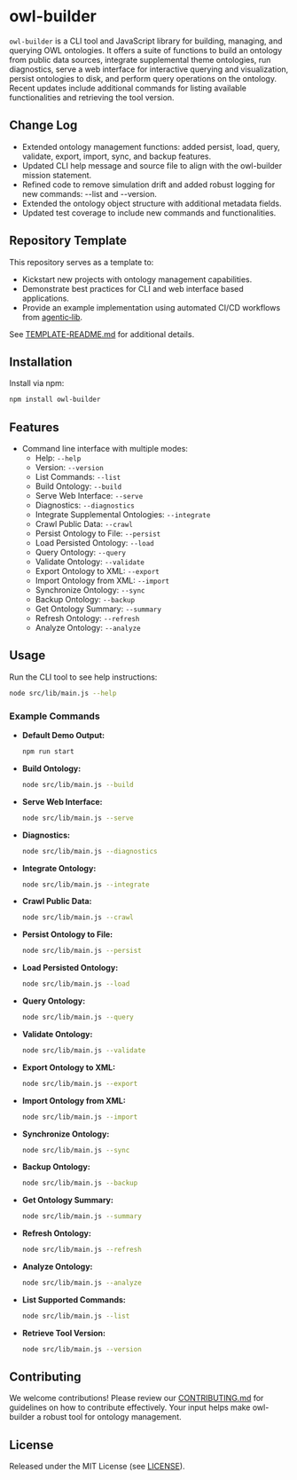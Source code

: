 # owl-builder

`owl-builder` is a CLI tool and JavaScript library for building, managing, and querying OWL ontologies. It offers a suite of functions to build an ontology from public data sources, integrate supplemental theme ontologies, run diagnostics, serve a web interface for interactive querying and visualization, persist ontologies to disk, and perform query operations on the ontology. Recent updates include additional commands for listing available functionalities and retrieving the tool version.

## Change Log
- Extended ontology management functions: added persist, load, query, validate, export, import, sync, and backup features.
- Updated CLI help message and source file to align with the owl-builder mission statement.
- Refined code to remove simulation drift and added robust logging for new commands: --list and --version.
- Extended the ontology object structure with additional metadata fields.
- Updated test coverage to include new commands and functionalities.

## Repository Template

This repository serves as a template to:

* Kickstart new projects with ontology management capabilities.
* Demonstrate best practices for CLI and web interface based applications.
* Provide an example implementation using automated CI/CD workflows from [agentic‑lib](https://github.com/xn-intenton-z2a/agentic-lib).

See [TEMPLATE-README.md](./TEMPLATE-README.md) for additional details.

## Installation

Install via npm:

```bash
npm install owl-builder
```

## Features

- Command line interface with multiple modes:
  - Help: `--help`
  - Version: `--version`
  - List Commands: `--list`
  - Build Ontology: `--build`
  - Serve Web Interface: `--serve`
  - Diagnostics: `--diagnostics`
  - Integrate Supplemental Ontologies: `--integrate`
  - Crawl Public Data: `--crawl`
  - Persist Ontology to File: `--persist`
  - Load Persisted Ontology: `--load`
  - Query Ontology: `--query`
  - Validate Ontology: `--validate`
  - Export Ontology to XML: `--export`
  - Import Ontology from XML: `--import`
  - Synchronize Ontology: `--sync`
  - Backup Ontology: `--backup`
  - Get Ontology Summary: `--summary`
  - Refresh Ontology: `--refresh`
  - Analyze Ontology: `--analyze`

## Usage

Run the CLI tool to see help instructions:

```bash
node src/lib/main.js --help
```

### Example Commands

- **Default Demo Output:**
  ```bash
  npm run start
  ```

- **Build Ontology:**
  ```bash
  node src/lib/main.js --build
  ```

- **Serve Web Interface:**
  ```bash
  node src/lib/main.js --serve
  ```

- **Diagnostics:**
  ```bash
  node src/lib/main.js --diagnostics
  ```

- **Integrate Ontology:**
  ```bash
  node src/lib/main.js --integrate
  ```

- **Crawl Public Data:**
  ```bash
  node src/lib/main.js --crawl
  ```

- **Persist Ontology to File:**
  ```bash
  node src/lib/main.js --persist
  ```

- **Load Persisted Ontology:**
  ```bash
  node src/lib/main.js --load
  ```

- **Query Ontology:**
  ```bash
  node src/lib/main.js --query
  ```

- **Validate Ontology:**
  ```bash
  node src/lib/main.js --validate
  ```

- **Export Ontology to XML:**
  ```bash
  node src/lib/main.js --export
  ```

- **Import Ontology from XML:**
  ```bash
  node src/lib/main.js --import
  ```

- **Synchronize Ontology:**
  ```bash
  node src/lib/main.js --sync
  ```

- **Backup Ontology:**
  ```bash
  node src/lib/main.js --backup
  ```

- **Get Ontology Summary:**
  ```bash
  node src/lib/main.js --summary
  ```

- **Refresh Ontology:**
  ```bash
  node src/lib/main.js --refresh
  ```

- **Analyze Ontology:**
  ```bash
  node src/lib/main.js --analyze
  ```

- **List Supported Commands:**
  ```bash
  node src/lib/main.js --list
  ```

- **Retrieve Tool Version:**
  ```bash
  node src/lib/main.js --version
  ```

## Contributing

We welcome contributions! Please review our [CONTRIBUTING.md](./CONTRIBUTING.md) for guidelines on how to contribute effectively. Your input helps make owl-builder a robust tool for ontology management.

## License

Released under the MIT License (see [LICENSE](./LICENSE)).
